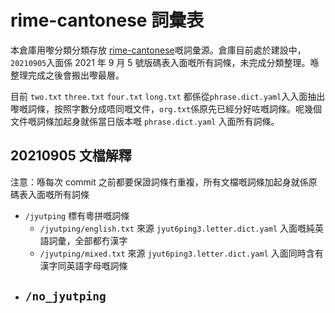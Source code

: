 # rime-cantonese 詞彙表

本倉庫用嚟分類分類存放 [rime-cantonese](https://github.com/rime/rime-cantonese)嘅詞彙源。倉庫目前處於建設中，`20210905`入面係 2021 年 9 月 5 號版碼表入面嘅所有詞條，未完成分類整理。喺整理完成之後會搬出嚟最層。

目前 `two.txt` `three.txt` `four.txt` `long.txt` 都係從`phrase.dict.yaml`入入面抽出嚟嘅詞條，按照字數分成唔同嘅文件，`org.txt`係原先已經分好咗嘅詞條。呢幾個文件嘅詞條加起身就係當日版本嘅 `phrase.dict.yaml` 入面所有詞條。

## 20210905 文檔解釋

注意：喺每次 commit 之前都要保證詞條冇重複，所有文檔嘅詞條加起身就係原碼表入面嘅所有詞條

- `/jyutping` 標有粵拼嘅詞條
    - `/jyutping/english.txt` 來源 `jyut6ping3.letter.dict.yaml` 入面嘅純英語詞彙，全部都冇漢字
    - `/jyutping/mixed.txt` 來源 `jyut6ping3.letter.dict.yaml` 入面同時含有漢字同英語字母嘅詞條
- `/no_jyutping` 
    - 
